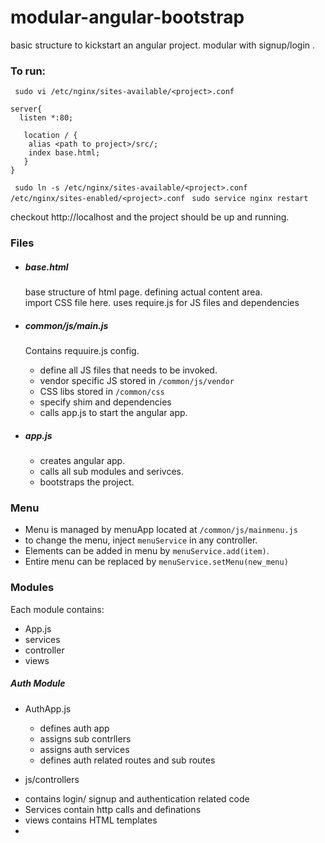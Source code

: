 # modular-angular-bootstrap
basic structure to kickstart an angular project. modular with signup/login .

### To run:

` sudo vi /etc/nginx/sites-available/<project>.conf`
  
    server{
      listen *:80;
      
       location / {
        alias <path to project>/src/;
        index base.html;
       }
    }

` sudo ln -s /etc/nginx/sites-available/<project>.conf /etc/nginx/sites-enabled/<project>.conf`
` sudo service nginx restart`

checkout http://localhost and the project should be up and running.

### Files
* ##### base.html
   base structure of html page. defining actual content area.  
  import CSS file here.
  uses require.js for JS files and dependencies


* ##### common/js/main.js
   Contains requuire.js config.
  - define all JS files that needs to be invoked.
  - vendor specific JS stored in `/common/js/vendor`
  - CSS libs stored in `/common/css`
  - specify shim and dependencies
  - calls app.js to start the angular app.

* ##### app.js
  - creates angular app.
  - calls all sub modules and serivces.
  - bootstraps the project.


### Menu
  - Menu is managed by menuApp located at `/common/js/mainmenu.js`
  - to change the menu, inject `menuService` in any controller. 
  - Elements can be added in menu by `menuService.add(item)`.
  - Entire menu can be replaced by `menuService.setMenu(new_menu)`

### Modules

Each module contains:
 - <modulename>App.js
 - services
 - controller
 - views

##### Auth Module
* AuthApp.js
  - defines auth app
  - assigns sub contrllers
  - assigns auth services
  - defines auth related routes and sub routes

* js/controllers
 - contains login/ signup and authentication related code
 - Services contain http calls and definations
 - views contains HTML templates
 - 
 
